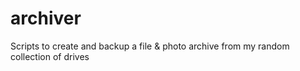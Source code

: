# archiver
Scripts to create and backup a file &amp; photo archive from my random collection of drives
